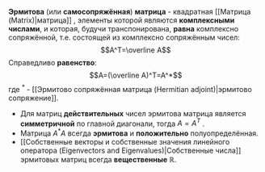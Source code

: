 **Эрмитова** (или **самосопряжённая**) **матрица** - квадратная [[Матрица (Matrix)|матрица]] , элементы которой являются **комплексными числами**, и которая, будучи транспонирована, **равна** комплексно сопряжённой, т.е. состоящей из комплексно сопряжённым чисел: $$A^T=\overline A$$Справедливо **равенство**:$$A=(\overline A)^T=A^*$$где $^*$ - [[Эрмитово сопряжённая матрица (Hermitian adjoint)|эрмитово сопряжение]].

- Для матриц **действительных** чисел эрмитова матрица является **симметричной** по главной диагонали, тогда $A=A^T$ .
- Матрица $A^*A$ всегда **эрмитова** и **положительно** полуопределённая.
- [[Собственные векторы и собственные значения линейного оператора (Eigenvectors and Eigenvalues)|Собственные числа]] эрмитовых матриц всегда **вещественные** $\mathbb{R}$.